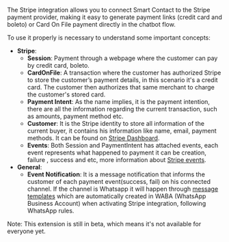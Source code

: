The Stripe integration allows you to connect Smart Contact to the Stripe payment provider, making it easy to generate payment links (credit card and boleto) or Card On File payment directly in the chatbot flow. 

To use it properly is necessary to understand some important concepts:

- **Stripe**:
  * **Session**: Payment through a webpage where the customer can pay by credit card, boleto.
  * **CardOnFile**: A transaction where the customer has authorized Stripe to store the customer’s payment details, in this scenario it's a credit card. The customer then authorizes that same merchant to charge the customer's stored card.
  * **Payment Intent**: As the name implies, it is the payment intention, there are all the information regarding the current transaction, such as amounts, payment method etc.
  * **Customer**:  It is the Stripe identity to store all information of the current buyer, it contains his information like name, email, payment methods. It can be found on [Stripe Dashboard](https://dashboard.stripe.com/customers).
  * **Events**: Both Session and PaymentIntent has attached events, each event represents what happened to payment it can be creation, failure , success and etc, more information about [Stripe events](https://stripe.com/docs/api/events).
- **General**: 
  * **Event Notification**: It is a message notification that informs the customer of each payment event(success, fail) on his connected channel. If the channel is Whatsapp it will happen through [message templates](https://developers.facebook.com/docs/whatsapp/api/messages/message-templates) which are automatically created in WABA (WhatsApp Business Account) when activating Stripe integration, following WhatsApp rules.

<aside class="notice">Note: This extension is still in beta, which means it's not available for everyone yet.
</aside>